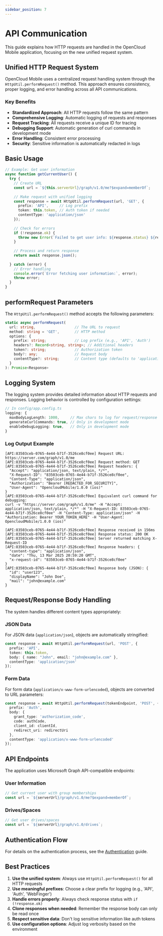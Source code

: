 ```yaml
---
sidebar_position: 7
---
```


# API Communication

This guide explains how HTTP requests are handled in the OpenCloud Mobile application, focusing on the new unified request system.

## Unified HTTP Request System

OpenCloud Mobile uses a centralized request handling system through the `HttpUtil.performRequest()` method. This approach ensures consistency, proper logging, and error handling across all API communications.

### Key Benefits

- **Standardized Approach**: All HTTP requests follow the same pattern
- **Comprehensive Logging**: Automatic logging of requests and responses
- **Request Tracking**: All requests receive a unique ID for tracing
- **Debugging Support**: Automatic generation of curl commands in development mode
- **Error Handling**: Consistent error processing
- **Security**: Sensitive information is automatically redacted in logs

## Basic Usage

```typescript
// Example: Get user information
async function getCurrentUser() {
  try {
    // Create URL
    const url = `${this.serverUrl}/graph/v1.0/me?$expand=memberOf`;
    
    // Make request with unified logging
    const response = await HttpUtil.performRequest(url, 'GET', {
      prefix: 'API',     // Log prefix
      token: this.token, // Auth token if needed
      contentType: 'application/json'
    });
    
    // Check for errors
    if (!response.ok) {
      throw new Error(`Failed to get user info: ${response.status} ${response.statusText}`);
    }
    
    // Process and return response
    return await response.json();
    
  } catch (error) {
    // Error handling
    console.error(`Error fetching user information:`, error);
    throw error;
  }
}
```

## performRequest Parameters

The `HttpUtil.performRequest()` method accepts the following parameters:

```typescript
static async performRequest(
  url: string,                  // The URL to request
  method: string = 'GET',       // HTTP method
  options: {
    prefix: string;             // Log prefix (e.g., 'API', 'Auth')
    headers?: Record<string, string>; // Additional headers
    token?: string;             // Authorization token
    body?: any;                 // Request body
    contentType?: string;       // Content type (defaults to 'application/json')
  }
): Promise<Response>
```

## Logging System

The logging system provides detailed information about HTTP requests and responses. Logging behavior is controlled by configuration settings:

```typescript
// In config/app.config.ts
logging: {
  maxBodyLogLength: 1000,     // Max chars to log for request/response bodies
  generateCurlCommands: true, // Only in development mode
  enableDebugLogging: true,   // Only in development mode
}
```

### Log Output Example

```
[API:83503ceb-0765-4e44-b71f-3526ce8cf0ee] Request URL: https://server.com/graph/v1.0/me
[API:83503ceb-0765-4e44-b71f-3526ce8cf0ee] Request method: GET
[API:83503ceb-0765-4e44-b71f-3526ce8cf0ee] Request headers: {
  "Accept": "application/json, text/plain, */*",
  "X-Request-ID": "83503ceb-0765-4e44-b71f-3526ce8cf0ee",
  "Content-Type": "application/json",
  "Authorization": "Bearer [REDACTED_FOR_SECURITY]",
  "User-Agent": "OpencloudMobile/1.0.0 (ios)"
}
[API:83503ceb-0765-4e44-b71f-3526ce8cf0ee] Equivalent curl command for debugging:
curl -v "https://server.com/graph/v1.0/me" -H "Accept: application/json, text/plain, */*" -H "X-Request-ID: 83503ceb-0765-4e44-b71f-3526ce8cf0ee" -H "Content-Type: application/json" -H "Authorization: Bearer YOUR_TOKEN_HERE" -H "User-Agent: OpencloudMobile/1.0.0 (ios)"

[API:83503ceb-0765-4e44-b71f-3526ce8cf0ee] Response received in 156ms
[API:83503ceb-0765-4e44-b71f-3526ce8cf0ee] Response status: 200 OK
[API:83503ceb-0765-4e44-b71f-3526ce8cf0ee] Server returned matching X-Request-ID
[API:83503ceb-0765-4e44-b71f-3526ce8cf0ee] Response headers: {
  "content-type": "application/json",
  "date": "Thu, 13 Mar 2025 20:59:20 GMT",
  "x-request-id": "83503ceb-0765-4e44-b71f-3526ce8cf0ee"
}
[API:83503ceb-0765-4e44-b71f-3526ce8cf0ee] Response body (JSON): {
  "id": "user123",
  "displayName": "John Doe",
  "mail": "john@example.com"
}
```

## Request/Response Body Handling

The system handles different content types appropriately:

### JSON Data

For JSON data (`application/json`), objects are automatically stringified:

```typescript
const response = await HttpUtil.performRequest(url, 'POST', {
  prefix: 'API',
  token: this.token,
  body: { name: "John", email: "john@example.com" },
  contentType: 'application/json'
});
```

### Form Data

For form data (`application/x-www-form-urlencoded`), objects are converted to URL parameters:

```typescript
const response = await HttpUtil.performRequest(tokenEndpoint, 'POST', {
  prefix: 'Auth',
  body: {
    grant_type: 'authorization_code',
    code: authCode,
    client_id: clientId,
    redirect_uri: redirectUri
  },
  contentType: 'application/x-www-form-urlencoded'
});
```

## API Endpoints

The application uses Microsoft Graph API-compatible endpoints:

### User Information

```typescript
// Get current user with group memberships
const url = `${serverUrl}/graph/v1.0/me?$expand=memberOf`;
```

### Drives/Spaces

```typescript
// Get user drives/spaces
const url = `${serverUrl}/graph/v1.0/drives`;
```

## Authentication Flow

For details on the authentication process, see the [Authentication](./authentication.md) guide.

## Best Practices

1. **Use the unified system**: Always use `HttpUtil.performRequest()` for all HTTP requests
2. **Use meaningful prefixes**: Choose a clear prefix for logging (e.g., 'API', 'Auth', 'WebFinger')
3. **Handle errors properly**: Always check response status with `if (!response.ok)`
4. **Clone responses when needed**: Remember the response body can only be read once
5. **Respect sensitive data**: Don't log sensitive information like auth tokens
6. **Use configuration options**: Adjust log verbosity based on the environment